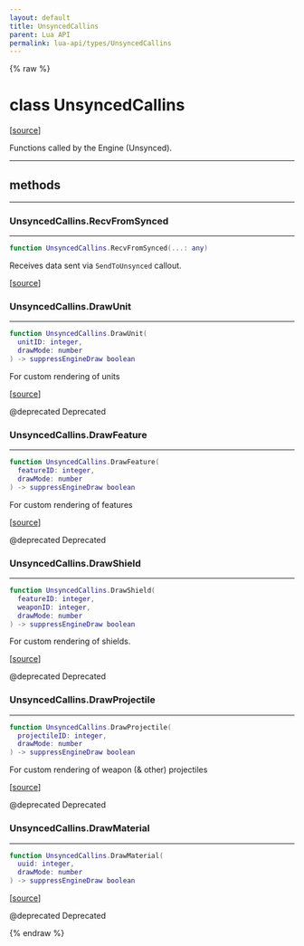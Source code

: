 ```yaml
---
layout: default
title: UnsyncedCallins
parent: Lua API
permalink: lua-api/types/UnsyncedCallins
---
```


{% raw %}

# class UnsyncedCallins





[<a href="https://github.com/beyond-all-reason/RecoilEngine/blob/b4d0041e4c68c34dace9abf492f9193d28ef5d7e/rts/Lua/LuaHandleSynced.cpp#L178-L181" target="_blank">source</a>]

Functions called by the Engine (Unsynced).







---

## methods
---

### UnsyncedCallins.RecvFromSynced
---
```lua
function UnsyncedCallins.RecvFromSynced(...: any)
```





Receives data sent via `SendToUnsynced` callout.

[<a href="https://github.com/beyond-all-reason/RecoilEngine/blob/b4d0041e4c68c34dace9abf492f9193d28ef5d7e/rts/Lua/LuaHandleSynced.cpp#L189-L193" target="_blank">source</a>]








### UnsyncedCallins.DrawUnit
---
```lua
function UnsyncedCallins.DrawUnit(
  unitID: integer,
  drawMode: number
) -> suppressEngineDraw boolean
```





For custom rendering of units

[<a href="https://github.com/beyond-all-reason/RecoilEngine/blob/b4d0041e4c68c34dace9abf492f9193d28ef5d7e/rts/Lua/LuaHandleSynced.cpp#L220-L227" target="_blank">source</a>]



@deprecated Deprecated






### UnsyncedCallins.DrawFeature
---
```lua
function UnsyncedCallins.DrawFeature(
  featureID: integer,
  drawMode: number
) -> suppressEngineDraw boolean
```





For custom rendering of features

[<a href="https://github.com/beyond-all-reason/RecoilEngine/blob/b4d0041e4c68c34dace9abf492f9193d28ef5d7e/rts/Lua/LuaHandleSynced.cpp#L257-L264" target="_blank">source</a>]



@deprecated Deprecated






### UnsyncedCallins.DrawShield
---
```lua
function UnsyncedCallins.DrawShield(
  featureID: integer,
  weaponID: integer,
  drawMode: number
) -> suppressEngineDraw boolean
```





For custom rendering of shields.

[<a href="https://github.com/beyond-all-reason/RecoilEngine/blob/b4d0041e4c68c34dace9abf492f9193d28ef5d7e/rts/Lua/LuaHandleSynced.cpp#L293-L301" target="_blank">source</a>]



@deprecated Deprecated






### UnsyncedCallins.DrawProjectile
---
```lua
function UnsyncedCallins.DrawProjectile(
  projectileID: integer,
  drawMode: number
) -> suppressEngineDraw boolean
```





For custom rendering of weapon (& other) projectiles

[<a href="https://github.com/beyond-all-reason/RecoilEngine/blob/b4d0041e4c68c34dace9abf492f9193d28ef5d7e/rts/Lua/LuaHandleSynced.cpp#L332-L339" target="_blank">source</a>]



@deprecated Deprecated






### UnsyncedCallins.DrawMaterial
---
```lua
function UnsyncedCallins.DrawMaterial(
  uuid: integer,
  drawMode: number
) -> suppressEngineDraw boolean
```





[<a href="https://github.com/beyond-all-reason/RecoilEngine/blob/b4d0041e4c68c34dace9abf492f9193d28ef5d7e/rts/Lua/LuaHandleSynced.cpp#L370-L377" target="_blank">source</a>]



@deprecated Deprecated










{% endraw %}